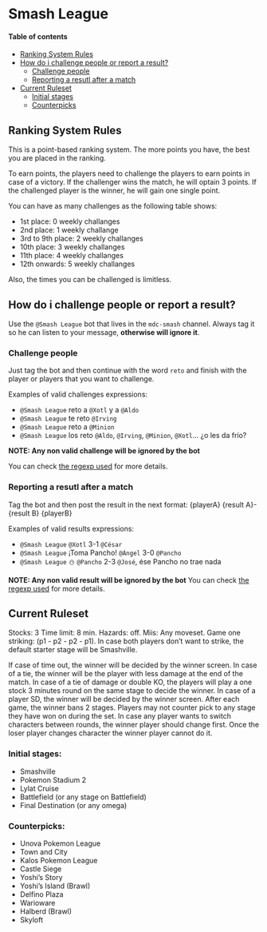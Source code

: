 # Smash League
#### Table of contents
* [Ranking System Rules](#ranking-system-rules)
* [How do i challenge people or report a result?](#how-do-i-challenge-people-or-report-a-result)
    * [Challenge people](#challenge-people)
    * [Reporting a resutl after a match](#reporting-a-resutl-after-a-match)
* [Current Ruleset](#current-ruleset)
    * [Initial stages](#initial-stages)
    * [Counterpicks](#counterpicks)

## Ranking System Rules

This is a point-based ranking system. The more points you have, the best you are placed in the ranking.

To earn points, the players need to challenge the players to earn points in case of a victory. If the challenger wins the match, he will optain 3 points. If the challenged player is the winner, he will gain one single point.

You can have as many challenges as the following table shows:

- 1st place: 0 weekly challanges
- 2nd place: 1 weekly challange
- 3rd to 9th place: 2 weekly challanges
- 10th place: 3 weekly challanges
- 11th place: 4 weekly challanges
- 12th onwards: 5 weekly challanges

Also, the times you can be challenged is limitless.

## How do i challenge people or report a result?
Use the `@Smash League` bot that lives in the `mdc-smash` channel. Always tag it so he can listen to your message, **otherwise will ignore it**.

### Challenge people
Just tag the bot and then continue with the word `reto` and finish with the player or players that you want to challenge.

Examples of valid challenges expressions:
* `@Smash League` reto a `@Xotl` y a `@Aldo`
* `@Smash League` te reto `@Irving`
* `@Smash League` reto a `@Minion`
* `@Smash League` los reto `@Aldo`, `@Irving`, `@Minion`, `@Xotl`... ¿o les da frío?

**NOTE: Any non valid challenge will be ignored by the bot**

You can check [the regexp used](https://github.com/Xotl/Smash-League/blob/master/src/smash_league.js#L5) for more details.

### Reporting a resutl after a match
Tag the bot and then post the result in the next format: {playerA} {result A}-{result B} {playerB}

Examples of valid results expressions:
* `@Smash League` `@Xotl` 3-1 `@César`
* `@Smash League` ¡Toma Pancho! `@Ángel` 3-0 `@Pancho`
* `@Smash League` :snowman: `@Pancho` 2-3 `@José`, ése Pancho no trae nada

**NOTE: Any non valid result will be ignored by the bot**
You can check [the regexp used](https://github.com/Xotl/Smash-League/blob/master/src/smash_league.js#L6) for more details.


## Current Ruleset

Stocks: 3
Time limit: 8 min.
Hazards: off.
Miis: Any moveset.
Game one striking: (p1 - p2 - p2 - p1). In case both players don’t want to strike, the default starter stage will be Smashville.

If case of time out, the winner will be decided by the winner screen. In case of a tie, the winner will be the player with less damage at the end of the match. In case of a tie of damage or double KO, the players will play a one stock 3 minutes round on the same stage to decide the winner. In case of a player SD, the winner will be decided by the winner screen.
After each game, the winner bans 2 stages. Players may not counter pick to any stage they have won on during the set.
In case any player wants to switch characters between rounds, the winner player should change first. Once the loser player changes character the winner player cannot do it.

### Initial stages:

- Smashville
- Pokemon Stadium 2
- Lylat Cruise
- Battlefield (or any stage on Battlefield)
- Final Destination (or any omega)

### Counterpicks:

- Unova Pokemon League
- Town and City
- Kalos Pokemon League
- Castle Siege
- Yoshi’s Story
- Yoshi’s Island (Brawl)
- Delfino Plaza
- Warioware
- Halberd (Brawl)
- Skyloft